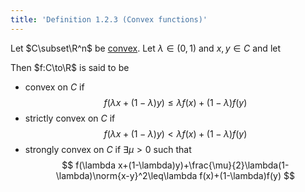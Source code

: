 ```yaml
---
title: 'Definition 1.2.3 (Convex functions)'
---
```


Let $C\subset\R^n$ be
[convex](#nonlinear-optimization/convex-sets). Let $\lambda\in(0,1)$
and $x,y\in C$ and let

Then $f:C\to\R$ is said to be

- convex on $C$ if
  $$
  f(\lambda x+(1-\lambda)y)\leq\lambda f(x)+(1-\lambda)f(y)
  $$
- strictly convex on $C$ if
  $$
  f(\lambda x + (1-\lambda) y) < \lambda f(x)  + (1-\lambda) f(y)
  $$
- strongly convex on $C$ if $\exists\mu>0$ such that
  $$
  f(\lambda x+(1-\lambda)y)+\frac{\mu}{2}\lambda(1-\lambda)\norm{x-y}^2\leq\lambda f(x)+(1-\lambda)f(y)
  $$
